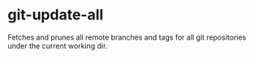 # git-update-all

Fetches and prunes all remote branches and tags for
all git repositories under the current working dir.